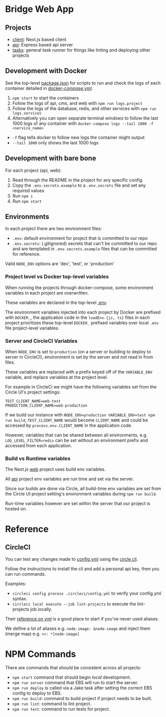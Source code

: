 # Bridge Web App

## Projects

- [client](./client): Next.js based client
- [api](./api): Express based api server
- [tasks](./tasks): general task runner for things like linting and deploying other projects

## Development with Docker
See the top-level [package.json](./package.json) for scripts to run and check the logs of each container detailed in [docker-compose.yml](./docker-compose.yml).

1. `npm start` to start the containers
2. Follow the logs of api, cms, and web with `npm run logs.project`
3. Follow the logs of the database, redis, and other services with `npm run logs.services`
4. Alternatively you can open separate terminal windows to follow the last 1000 logs of any container with `docker-compose logs --tail 1000 -f <service_name>`
  - `-f` flag tells docker to follow new logs the container might output
  - `--tail 1000` only shows the last 1000 logs

## Development with bare bone
For each project (api, web):
1. Read through the README in the project for any specific config
2. Copy the `.env.secrets.example` to a `.env.secrets` file and set any required values
3. Run `npm i`
4. Run `npm start`

## Environments
In each project there are two environment files:
- `.env`: default environment for project that is committed to our repo
- `.env.secrets`: (.gitignored) secrets that can't be committed to our repo and are templated in `.env.secrets.example` files that can be committed for reference.

Valid `NODE_ENV` options are 'dev', 'test', or 'production'

### Project level vs Docker top-level variables
When running the projects through docker-compose, some environment variables in each project are overwritten.

These variables are declared in the top-level [.env](.env).

The environment variables injected into each project by Docker are prefixed with `DOCKER_`,
the application code in the `loadEnv.{js, ts}` files in each project prioritizes these top-level `DOCKER_` prefixed variables over local `.env` file project-level variables.

### Server and CircleCI Variables
When `NODE_ENV` is set to `production` (on a server or building to deploy to server in CircleCI), environment is set by the server and not read in from files.

These variables are replaced with a prefix keyed off of the `VARIABLE_ENV` variable, and replace variables at the project level.

For example in CircleCi we might have the following variables set from the Circle UI's project settings:

```
TEST_CLIENT_NAME=web-test
PRODUCTION_CLIENT_NAME=web-production
```

If we build our instance with `NODE_ENV=production VARIABLE_ENV=test npm run build`, `TEST_CLIENT_NAME` would become `CLIENT_NAME` and could be accessed by `process.env.CLIENT_NAME` in the application code.

However, variables that can be shared between all environments, e.g. `LOG_LEVEL_FILTER=redis` can be set without an environment prefix and accessed from each application.

### Build vs Runtime variables

The Next.js [web](./web) project uses build env variables.

All [api](./api) project env variables are run time and set via the server.

Since our builds are done via Circle, all build-time env variables are set from the Circle UI project setting's environment variables during `npm run build`.

Run-time variables however are set within the server that our project is hosted on.

# Reference

## CircleCI
You can test any changes made to [config.yml](./circleci/config.yml) using the [circle cli](https://circleci.com/docs/2.0/local-cli/).

Follow the instructions to install the cli and add a personal api key, then you can run commands.

Examples:
- `circleci config process .circleci/config.yml` to verify your config.yml syntax.
- `circleci local execute --job lint-projects` to execute the lint-projects job locally.

Their [reference on yml](https://circleci.com/docs/2.0/writing-yaml/#section=configuration) is a good place to start if you've never used aliases.

We define a lot of aliases e.g. `node-image: &node-image` and inject them (merge map) e.g. `<<: *[node-image]`

# NPM Commands

There are commands that should be consistent across all projects:

- `npm start` command that should begin *local* development.
- `npm run server` command that EBS will run to start the server.
- `npm run deploy` is called via a Jake task after setting the correct EBS config to deploy to EBS.
- `npm run build`: command to build project if project needs to be built.
- `npm run lint`: command to lint project.
- `npm run test`: command to run tests for project.